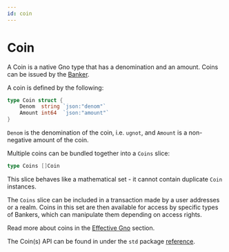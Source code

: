 ```yaml
---
id: coin
---
```


# Coin

A Coin is a native Gno type that has a denomination and an amount. Coins can be
issued by the [Banker](banker.md).  

A coin is defined by the following:

```go
type Coin struct {
	Denom  string `json:"denom"`
	Amount int64  `json:"amount"`
}
```

`Denom` is the denomination of the coin, i.e. `ugnot`, and `Amount` is a
non-negative amount of the coin.

Multiple coins can be bundled together into a `Coins` slice:

```go
type Coins []Coin
```

This slice behaves like a mathematical set - it cannot contain duplicate 
`Coin` instances.

The `Coins` slice can be included in a transaction made by a user addresses or
a realm. Coins in this set are then available for access by specific types of
Bankers, which can manipulate them depending on access rights.

Read more about coins in the [Effective Gno](../effective-gno.md#coins) section. 

The Coin(s) API can be found in under the `std` package 
[reference](../../reference/standard-library/std/coin.md).
